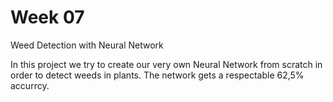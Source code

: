 # Week 07
 Weed Detection with Neural Network

In this project we try to create our very own Neural Network from scratch in order to detect weeds in plants. The network gets a respectable 62,5% accurrcy. 
